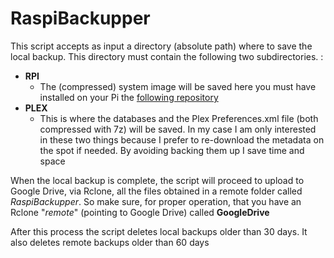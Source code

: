 # RaspiBackupper

This script accepts as input a directory (absolute path) where to save the local backup. This directory must contain the following two subdirectories. :

* **RPI**
  * The (compressed) system image will be saved here
    you must have installed on your Pi the [following repository](https://github.com/tom-2015/imgclone)
* **PLEX**
  * This is where the databases and the Plex Preferences.xml file (both compressed with 7z) will be saved. In my case I am only interested in these two things because I prefer to re-download the metadata on the spot if needed. By avoiding backing them up I save time and space

When the local backup is complete, the script will proceed to upload to Google Drive, via Rclone, all the files obtained in a remote folder called *RaspiBackupper*. So make sure, for proper operation, that you have an Rclone "*remote*" (pointing to Google Drive) called **GoogleDrive**

After this process the script deletes local backups older than 30 days. It also deletes remote backups older than 60 days
